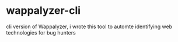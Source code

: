 # wappalyzer-cli
cli version of Wappalyzer, i wrote this tool to automte identifying web technologies for bug hunters

